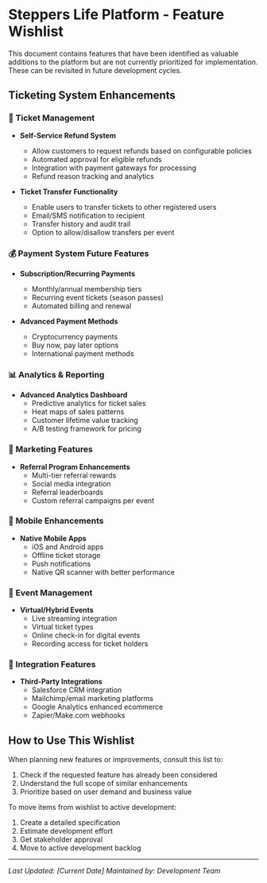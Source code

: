 # Steppers Life Platform - Feature Wishlist

This document contains features that have been identified as valuable additions to the platform but are not currently prioritized for implementation. These can be revisited in future development cycles.

## Ticketing System Enhancements

### 🎫 Ticket Management
- **Self-Service Refund System**
  - Allow customers to request refunds based on configurable policies
  - Automated approval for eligible refunds
  - Integration with payment gateways for processing
  - Refund reason tracking and analytics
  
- **Ticket Transfer Functionality**
  - Enable users to transfer tickets to other registered users
  - Email/SMS notification to recipient
  - Transfer history and audit trail
  - Option to allow/disallow transfers per event

### 💰 Payment System Future Features
- **Subscription/Recurring Payments**
  - Monthly/annual membership tiers
  - Recurring event tickets (season passes)
  - Automated billing and renewal

- **Advanced Payment Methods**
  - Cryptocurrency payments
  - Buy now, pay later options
  - International payment methods

### 📊 Analytics & Reporting
- **Advanced Analytics Dashboard**
  - Predictive analytics for ticket sales
  - Heat maps of sales patterns
  - Customer lifetime value tracking
  - A/B testing framework for pricing

### 🎯 Marketing Features
- **Referral Program Enhancements**
  - Multi-tier referral rewards
  - Social media integration
  - Referral leaderboards
  - Custom referral campaigns per event

### 📱 Mobile Enhancements
- **Native Mobile Apps**
  - iOS and Android apps
  - Offline ticket storage
  - Push notifications
  - Native QR scanner with better performance

### 🎪 Event Management
- **Virtual/Hybrid Events**
  - Live streaming integration
  - Virtual ticket types
  - Online check-in for digital events
  - Recording access for ticket holders

### 🔄 Integration Features
- **Third-Party Integrations**
  - Salesforce CRM integration
  - Mailchimp/email marketing platforms
  - Google Analytics enhanced ecommerce
  - Zapier/Make.com webhooks

## How to Use This Wishlist

When planning new features or improvements, consult this list to:
1. Check if the requested feature has already been considered
2. Understand the full scope of similar enhancements
3. Prioritize based on user demand and business value

To move items from wishlist to active development:
1. Create a detailed specification
2. Estimate development effort
3. Get stakeholder approval
4. Move to active development backlog

---

*Last Updated: [Current Date]*
*Maintained by: Development Team*